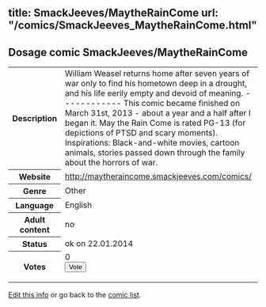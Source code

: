 title: SmackJeeves/MaytheRainCome
url: "/comics/SmackJeeves_MaytheRainCome.html"
---
Dosage comic SmackJeeves/MaytheRainCome
-----------------------------------------

<p id="msg"></p>
<script type="text/javascript">
if (window.location.search === '?edit_info_mail=sent_ok') {
  var elem = document.getElementById("msg");
  elem.innerHTML = 'Edited information sucessfully sent for review, which is usually done daily. Thanks!';
  elem.className = 'ok';
}
</script>
<table class="comicinfo">
<tr>
<th>Description</th><td>William Weasel returns home after seven years of war only to find his hometown deep in a drought, and his life eerily empty and devoid of meaning. ------------ This comic became finished on March 31st, 2013 - about a year and a half after I began it. May the Rain Come is rated PG-13 (for depictions of PTSD and scary moments). Inspirations: Black-and-white movies, cartoon animals, stories passed down through the family about the horrors of war.</td>
</tr>
<tr>
<th>Website</th><td><a href="http://maytheraincome.smackjeeves.com/comics/">http://maytheraincome.smackjeeves.com/comics/</a></td>
</tr>
<tr>
<th>Genre</th><td>Other</td>
</tr>
<tr>
<th>Language</th><td>English</td>
</tr>
<tr>
<th>Adult content</th><td>no</td>
</tr>
<tr>
<th>Status</th><td>ok on 22.01.2014</td>
</tr>
<tr>
<th>Votes</th><td>0
<form action="http://gaecounter.appspot.com/count/" method="POST">
<input name="name" type="hidden" value="SmackJeeves_MaytheRainCome"/>
<input name="uid" type="hidden" id="voteuid" value=""/>
<input type="submit" value="Vote"/>
</form>
</td>
</tr>
</table>
<script type="text/javascript">
var ua = navigator.userAgent;
document.getElementById("voteuid").value = ua.replace(/[^a-zA-Z0-9\._:]/g , "_");;
</script>

[Edit this info](SmackJeeves_MaytheRainCome_edit.html) or go back to the [comic list](../comic-index.html).
